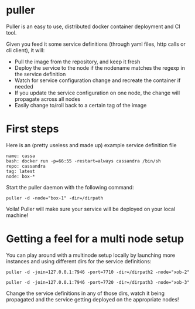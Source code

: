 puller
===

Puller is an easy to use, distributed docker container deployment and CI tool. 

Given you feed it some service definitions (through yaml files, http calls or cli client), it will:

- Pull the image from the repository, and keep it fresh
- Deploy the service to the node if the nodename matches the regexp in the service definition
- Watch for service configuration change and recreate the container if needed
- If you update the service configuration on one node, the change will propagate across all nodes
- Easily change to/roll back to a certain tag of the image

First steps
=====

Here is an (pretty useless and made up) example service definition file

``` 
name: cassa
bash: docker run -p=66:55 -restart=always cassandra /bin/sh
repo: cassandra
tag: latest
node: box-*
```

Start the puller daemon with the following command:

```
puller -d -node="box-1" -dir=/dirpath
```

Voila! Puller will make sure your service will be deployed on your local machine!

Getting a feel for a multi node setup
=====

You can play around with a multinode setup locally by launching more instances and using different dirs for the service definitions:

```
puller -d -join=127.0.0.1:7946 -port=7710 -dir=/dirpath2 -node="xob-2"
```

```
puller -d -join=127.0.0.1:7946 -port=7720 -dir=/dirpath3 -node="xob-3"
```

Change the service definitions in any of those dirs, watch it being propagated and the service getting deployed on the appropriate nodes!
